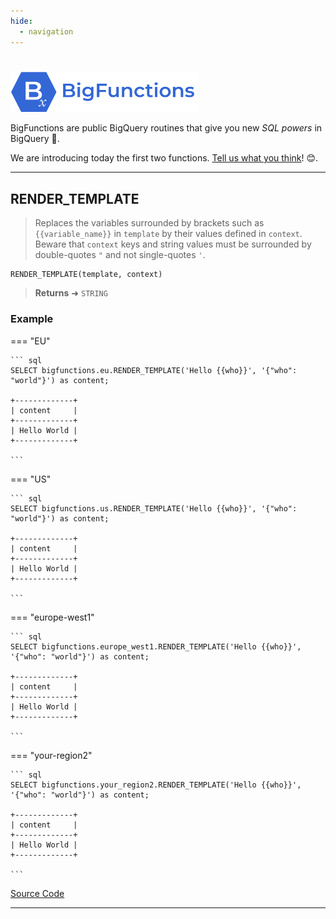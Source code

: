 ```yaml
---
hide:
  - navigation
---
```


#
<img src="../assets/logo_and_name.png" alt="drawing" width="300"/>

BigFunctions are public BigQuery routines that give you new *SQL powers* in BigQuery 💪.

We are introducing today the first two functions. [Tell us what you think](https://github.com/unytics/bigfunctions/discussions)! 😊.

---


## RENDER_TEMPLATE

> Replaces the variables surrounded by brackets such as `{{variable_name}}` in `template` by their values defined in `context`.
> Beware that `context` keys and string values must be surrounded by double-quotes `"` and not single-quotes `'`.
```
RENDER_TEMPLATE(template, context)
```
> **Returns** ➜ `STRING`

<h3>Example</h3>


=== "EU"

    ``` sql
    SELECT bigfunctions.eu.RENDER_TEMPLATE('Hello {{who}}', '{"who": "world"}') as content;
    
    +-------------+
    | content     |
    +-------------+
    | Hello World |
    +-------------+
    
    ```

=== "US"

    ``` sql
    SELECT bigfunctions.us.RENDER_TEMPLATE('Hello {{who}}', '{"who": "world"}') as content;
    
    +-------------+
    | content     |
    +-------------+
    | Hello World |
    +-------------+
    
    ```

=== "europe-west1"

    ``` sql
    SELECT bigfunctions.europe_west1.RENDER_TEMPLATE('Hello {{who}}', '{"who": "world"}') as content;
    
    +-------------+
    | content     |
    +-------------+
    | Hello World |
    +-------------+
    
    ```

=== "your-region2"

    ``` sql
    SELECT bigfunctions.your_region2.RENDER_TEMPLATE('Hello {{who}}', '{"who": "world"}') as content;
    
    +-------------+
    | content     |
    +-------------+
    | Hello World |
    +-------------+
    
    ```


<a href="https://github.com/unytics/bigfunctions/blob/main/bigfunctions/RENDER_TEMPLATE.yaml" target="_blank">Source Code</a>

---

